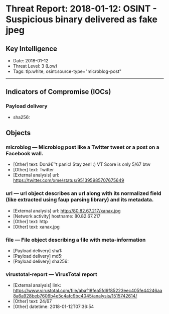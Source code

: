 # Threat Report: 2018-01-12: OSINT - Suspicious binary delivered as fake jpeg


## Key Intelligence
* Date: 2018-01-12
* Threat Level: 3 (Low)
* Tags: tlp:white, osint:source-type="microblog-post"

---

## Indicators of Compromise (IOCs)
### Payload delivery
* sha256: <sha256>

## Objects
### microblog — Microblog post like a Twitter tweet or a post on a Facebook wall.
* [Other] text: Donâ€™t panic! Stay zen! :) VT Score is only 5/67 btw
* [Other] text: Twitter
* [External analysis] url: https://twitter.com/xme/status/951395985707675649

### url — url object describes an url along with its normalized field (like extracted using faup parsing library) and its metadata.
* [External analysis] url: http://80.82.67.217/xanax.jpg
* [Network activity] hostname: 80.82.67.217
* [Other] text: http
* [Other] text: xanax.jpg

### file — File object describing a file with meta-information
* [Payload delivery] sha1: <sha1>
* [Payload delivery] md5: <md5>
* [Payload delivery] sha256: <sha256>

### virustotal-report — VirusTotal report
* [External analysis] link: https://www.virustotal.com/file/abaf18fea5fd9f85223eec405fe44246aa8a6a928beb7606b4e5c4afc9bc4045/analysis/1515742614/
* [Other] text: 24/67
* [Other] datetime: 2018-01-12T07:36:54
